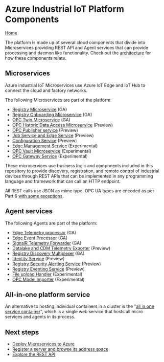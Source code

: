 # Azure Industrial IoT Platform Components

[Home](../readme.md)

The platform is made up of several cloud components that divide into Microservices providing REST API and Agent services that can provide processing and daemon like functionality.  Check out the [architecture](../architecture.md) for how these components relate.

## Microservices

Azure Industrial IoT Microservices use Azure IoT Edge and IoT Hub to connect the cloud and factory networks.

The following Microservices are part of the platform:

* [Registry Microservice](registry.md) (GA)
* [Registry Onboarding Microservice](onboarding.md) (GA)
* [OPC Twin Microservice](twin.md) (GA)
* [OPC Historic Data Access Microservice](history.md) (Preview)
* [OPC Publisher service](publisher.md) (Preview)
* [Job Service and Edge Service](jobs.md) (Preview)
* [Configuration Service](configuration.md) (Preview)
* [Edge Management Service](edgemanager.md) (Experimental)
* [OPC Vault Microservice](vault.md) (Experimental)
* [OPC Gateway Service](gateway.md) (Experimental)

These microservices use business logic and components included in this repository to provide discovery, registration, and remote control of industrial devices through REST APIs that can be implemented in any programming language and framework that can call an HTTP endpoint.

All REST calls use JSON as mime type.  OPC UA types are encoded as per Part 6 [with some exceptions](../api/json.md).

## Agent services

The following Agents are part of the platform:

* [Edge Telemetry processor](telemetry.md) (GA)
* [Edge Event Processor](events.md) (GA)
* [SignalR Telemetry Forwarder](ux.md) (GA)
* [Datalake and CDM Telemetry Exporter](cdm.md) (Preview)
* [Registry Discovery Multiplexer](discovery.md) (GA)
* [Identity Service](identity.md) (Preview)
* [Registry Security Alerting Service](security.md) (Preview)
* [Registry Eventing Service](registryevents.md) (Preview)
* [File upload Handler](fileupload.md) (Experimental)
* [OPC Model Importer](graph.md) (Experimental)

## All-in-one platform service

An alternative to hosting individual containers in a cluster is the "[all in one service container](all-in-one.md)", which is a single web service that hosts all micro services and agents in its process.  

## Next steps

* [Deploy Microservices to Azure](../deploy/readme.md)
* [Register a server and browse its address space](../howto-use-cli.md)
* [Explore the REST API](../api/readme.md)
